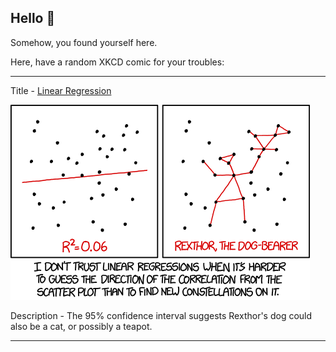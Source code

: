 ## Hello 👀

Somehow, you found yourself here.

Here, have a random XKCD comic for your troubles:

-----------------------------------

Title - [Linear Regression](https://xkcd.com/1725)

![Linear Regression](./random_comic.png)

Description - The 95% confidence interval suggests Rexthor's dog could also be a cat, or possibly a teapot.

-----------------------------------